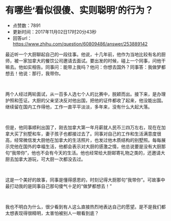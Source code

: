 # 有哪些‘看似很傻、实则聪明’的行为？
- 点赞数：7891
- 更新时间：2017年11月02日17时20分43秒
- 回答url：https://www.zhihu.com/question/60809486/answer/253889142
<body>
 <p data-pid="F1y_afSq">最近听一个大厨聊起自己的一段往事。他说，十几年前，他作为当地比较有名的厨师，被一家加拿大的餐饮公司邀请去面试。要出发的时候，碰上一个同事，问他干嘛去。他如实相告。同事问：能带上我吗？他问：你想去国外？同事答：我做梦都想去！他说：那行，我带你。</p>
 <p class="ztext-empty-paragraph"><br></p>
 <p data-pid="6ph2tSZl">两个人经过两轮面试，从一百多人选七个人的比赛中，脱颖而出。接下来，是办理护照和签证。大厨的父亲坚决反对他出国，把他的证件都收了起来，他没能出国。继续留在国内工作得他，工作一直平平淡淡，多年来，没有什么大起大落。</p>
 <p class="ztext-empty-paragraph"><br></p>
 <p data-pid="drGO4YPT">但是，他同事顺利出国了，刚去加拿大第一年月薪就人民币三四万左右，现在在加拿大买了别墅和车，妻子孩子也都接过去了。同事对自己的工作和生活满意度很高，经常微信发大厨他在加拿大的生活照片，也发过他木质结构的别墅照。每每展示完他在国外的幸福生活，他都会表示对大厨的感激之情，他总说要是没有大厨那句“我带你”，他也不会有今天的生活。他也经常给大厨邮寄礼物之类的，还邀请大厨去加拿大游玩，可大厨一次都没去过。</p>
 <p class="ztext-empty-paragraph"><br></p>
 <p data-pid="FPxRcRnU">这是一个美好的故事，同事是懂得感恩的，时刻记得大厨那句“我带你”。可故事中最打动我的是同事自己那句傻气十足的“做梦都想去！”</p>
 <p class="ztext-empty-paragraph"><br></p>
 <p data-pid="A8_LdO63">我也不明白为什么，很少看到有人这么直接热烈地表达自己的愿望。是不是我们都太想表现得很精明，太害怕被别人一眼看到底？</p>
</body>
